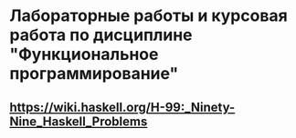 # Лабораторные работы  и курсовая работа по дисциплине "Функциональное программирование"

## https://wiki.haskell.org/H-99:_Ninety-Nine_Haskell_Problems
